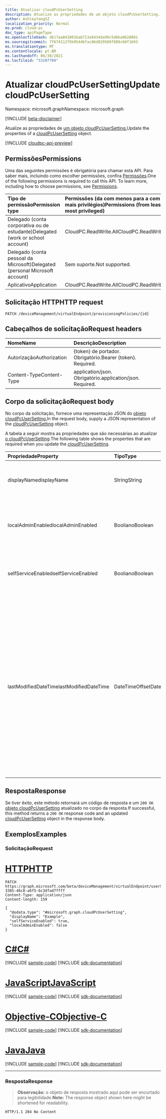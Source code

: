 ```yaml
---
title: Atualizar cloudPcUserSetting
description: Atualize as propriedades de um objeto cloudPcUserSetting.
author: AshleyYangSZ
localization_priority: Normal
ms.prod: cloud-pc
doc_type: apiPageType
ms.openlocfilehash: db17aa8410016ab713a9434da99c5d6ba0628881
ms.sourcegitcommit: 7f674112f5b95446fac86d829509f889c60f1693
ms.translationtype: MT
ms.contentlocale: pt-BR
ms.lasthandoff: 06/30/2021
ms.locfileid: "53207789"
---
```

# <a name="update-cloudpcusersetting"></a><span data-ttu-id="3864b-103">Atualizar cloudPcUserSetting</span><span class="sxs-lookup"><span data-stu-id="3864b-103">Update cloudPcUserSetting</span></span>

<span data-ttu-id="3864b-104">Namespace: microsoft.graph</span><span class="sxs-lookup"><span data-stu-id="3864b-104">Namespace: microsoft.graph</span></span>

[!INCLUDE [beta-disclaimer](../../includes/beta-disclaimer.md)]

<span data-ttu-id="3864b-105">Atualize as propriedades de [um objeto cloudPcUserSetting.](../resources/cloudpcusersetting.md)</span><span class="sxs-lookup"><span data-stu-id="3864b-105">Update the properties of a [cloudPcUserSetting](../resources/cloudpcusersetting.md) object.</span></span>

[!INCLUDE [cloudpc-api-preview](../../includes/cloudpc-api-preview.md)]

## <a name="permissions"></a><span data-ttu-id="3864b-106">Permissões</span><span class="sxs-lookup"><span data-stu-id="3864b-106">Permissions</span></span>

<span data-ttu-id="3864b-p101">Uma das seguintes permissões é obrigatória para chamar esta API. Para saber mais, incluindo como escolher permissões, confira [Permissões](/graph/permissions-reference).</span><span class="sxs-lookup"><span data-stu-id="3864b-p101">One of the following permissions is required to call this API. To learn more, including how to choose permissions, see [Permissions](/graph/permissions-reference).</span></span>

|<span data-ttu-id="3864b-109">Tipo de permissão</span><span class="sxs-lookup"><span data-stu-id="3864b-109">Permission type</span></span>|<span data-ttu-id="3864b-110">Permissões (da com menos para a com mais privilégios)</span><span class="sxs-lookup"><span data-stu-id="3864b-110">Permissions (from least to most privileged)</span></span>|
|:---|:---|
|<span data-ttu-id="3864b-111">Delegado (conta corporativa ou de estudante)</span><span class="sxs-lookup"><span data-stu-id="3864b-111">Delegated (work or school account)</span></span>|<span data-ttu-id="3864b-112">CloudPC.ReadWrite.All</span><span class="sxs-lookup"><span data-stu-id="3864b-112">CloudPC.ReadWrite.All</span></span>|
|<span data-ttu-id="3864b-113">Delegado (conta pessoal da Microsoft)</span><span class="sxs-lookup"><span data-stu-id="3864b-113">Delegated (personal Microsoft account)</span></span>|<span data-ttu-id="3864b-114">Sem suporte.</span><span class="sxs-lookup"><span data-stu-id="3864b-114">Not supported.</span></span>|
|<span data-ttu-id="3864b-115">Aplicativo</span><span class="sxs-lookup"><span data-stu-id="3864b-115">Application</span></span>|<span data-ttu-id="3864b-116">CloudPC.ReadWrite.All</span><span class="sxs-lookup"><span data-stu-id="3864b-116">CloudPC.ReadWrite.All</span></span>|

## <a name="http-request"></a><span data-ttu-id="3864b-117">Solicitação HTTP</span><span class="sxs-lookup"><span data-stu-id="3864b-117">HTTP request</span></span>

<!-- {
  "blockType": "ignored"
}
-->

``` http
PATCH /deviceManagement/virtualEndpoint/provisioningPolicies/{id}
```

## <a name="request-headers"></a><span data-ttu-id="3864b-118">Cabeçalhos de solicitação</span><span class="sxs-lookup"><span data-stu-id="3864b-118">Request headers</span></span>

| <span data-ttu-id="3864b-119">Nome</span><span class="sxs-lookup"><span data-stu-id="3864b-119">Name</span></span>          | <span data-ttu-id="3864b-120">Descrição</span><span class="sxs-lookup"><span data-stu-id="3864b-120">Description</span></span>                |
| :------------ | :------------------------  |
| <span data-ttu-id="3864b-121">Autorização</span><span class="sxs-lookup"><span data-stu-id="3864b-121">Authorization</span></span> | <span data-ttu-id="3864b-p102">{token} de portador. Obrigatório.</span><span class="sxs-lookup"><span data-stu-id="3864b-p102">Bearer {token}. Required.</span></span>  |
| <span data-ttu-id="3864b-124">Content-Type</span><span class="sxs-lookup"><span data-stu-id="3864b-124">Content-Type</span></span>  | <span data-ttu-id="3864b-p103">application/json. Obrigatório.</span><span class="sxs-lookup"><span data-stu-id="3864b-p103">application/json. Required.</span></span>|

## <a name="request-body"></a><span data-ttu-id="3864b-127">Corpo da solicitação</span><span class="sxs-lookup"><span data-stu-id="3864b-127">Request body</span></span>

<span data-ttu-id="3864b-128">No corpo da solicitação, fornece uma representação JSON do [objeto cloudPcUserSetting.](../resources/cloudpcusersetting.md)</span><span class="sxs-lookup"><span data-stu-id="3864b-128">In the request body, supply a JSON representation of the [cloudPcUserSetting](../resources/cloudpcusersetting.md) object.</span></span>

<span data-ttu-id="3864b-129">A tabela a seguir mostra as propriedades que são necessárias ao atualizar [o cloudPcUserSetting](../resources/cloudpcusersetting.md).</span><span class="sxs-lookup"><span data-stu-id="3864b-129">The following table shows the properties that are required when you update the [cloudPcUserSetting](../resources/cloudpcusersetting.md).</span></span>

|<span data-ttu-id="3864b-130">Propriedade</span><span class="sxs-lookup"><span data-stu-id="3864b-130">Property</span></span>|<span data-ttu-id="3864b-131">Tipo</span><span class="sxs-lookup"><span data-stu-id="3864b-131">Type</span></span>|<span data-ttu-id="3864b-132">Descrição</span><span class="sxs-lookup"><span data-stu-id="3864b-132">Description</span></span>|
|:---|:---|:---|
|<span data-ttu-id="3864b-133">displayName</span><span class="sxs-lookup"><span data-stu-id="3864b-133">displayName</span></span>|<span data-ttu-id="3864b-134">String</span><span class="sxs-lookup"><span data-stu-id="3864b-134">String</span></span>|<span data-ttu-id="3864b-135">O nome da configuração exibido na interface do usuário.</span><span class="sxs-lookup"><span data-stu-id="3864b-135">The setting name displayed in the user interface.</span></span>|
|<span data-ttu-id="3864b-136">localAdminEnabled</span><span class="sxs-lookup"><span data-stu-id="3864b-136">localAdminEnabled</span></span>|<span data-ttu-id="3864b-137">Booliano</span><span class="sxs-lookup"><span data-stu-id="3864b-137">Boolean</span></span>|<span data-ttu-id="3864b-138">Para ativar a opção de administrador local, altere essa configuração para `True` . </span><span class="sxs-lookup"><span data-stu-id="3864b-138">To turn on the local admin option, change this setting to `True`. </span></span> |
|<span data-ttu-id="3864b-139">selfServiceEnabled</span><span class="sxs-lookup"><span data-stu-id="3864b-139">selfServiceEnabled</span></span>|<span data-ttu-id="3864b-140">Booliano</span><span class="sxs-lookup"><span data-stu-id="3864b-140">Boolean</span></span>|<span data-ttu-id="3864b-141">Para ativar a opção self-service, altere essa configuração para `True` . </span><span class="sxs-lookup"><span data-stu-id="3864b-141">To turn on the self-service option, change this setting to `True`. </span></span>|
|<span data-ttu-id="3864b-142">lastModifiedDateTime</span><span class="sxs-lookup"><span data-stu-id="3864b-142">lastModifiedDateTime</span></span>|<span data-ttu-id="3864b-143">DateTimeOffset</span><span class="sxs-lookup"><span data-stu-id="3864b-143">DateTimeOffset</span></span>|<span data-ttu-id="3864b-144">A última data e hora em que a configuração foi modificada.</span><span class="sxs-lookup"><span data-stu-id="3864b-144">The last date and time the setting was modified.</span></span> <span data-ttu-id="3864b-145">O tipo Timestamp representa as informações de data e hora usando o formato ISO 8601 e está sempre em horário UTC.</span><span class="sxs-lookup"><span data-stu-id="3864b-145">The Timestamp type represents the date and time information using ISO 8601 format and is always in UTC time.</span></span> <span data-ttu-id="3864b-146">Por exemplo, meia-noite UTC em 1º de janeiro de 2014 tem esta aparência: '2014-01-01T00:00:00Z'.</span><span class="sxs-lookup"><span data-stu-id="3864b-146">For example, midnight UTC on Jan 1, 2014 looks like this: '2014-01-01T00:00:00Z'.</span></span> |



## <a name="response"></a><span data-ttu-id="3864b-147">Resposta</span><span class="sxs-lookup"><span data-stu-id="3864b-147">Response</span></span>

<span data-ttu-id="3864b-148">Se tiver êxito, este método retornará um código de resposta e um `200 OK` [objeto cloudPcUserSetting](../resources/cloudpcusersetting.md) atualizado no corpo da resposta.</span><span class="sxs-lookup"><span data-stu-id="3864b-148">If successful, this method returns a `200 OK` response code and an updated [cloudPcUserSetting](../resources/cloudpcusersetting.md) object in the response body.</span></span>

## <a name="examples"></a><span data-ttu-id="3864b-149">Exemplos</span><span class="sxs-lookup"><span data-stu-id="3864b-149">Examples</span></span>

### <a name="request"></a><span data-ttu-id="3864b-150">Solicitação</span><span class="sxs-lookup"><span data-stu-id="3864b-150">Request</span></span>

# <a name="http"></a>[<span data-ttu-id="3864b-151">HTTP</span><span class="sxs-lookup"><span data-stu-id="3864b-151">HTTP</span></span>](#tab/http)
<!-- {
  "blockType": "request",
  "name": "update_cloudpcusersetting"
}
-->
``` http
PATCH https://graph.microsoft.com/beta/deviceManagement/virtualEndpoint/userSettings/b0c2d35f-3385-46c8-a6f5-6c3dfad7ffff
Content-Type: application/json
Content-length: 159

{
  "@odata.type": "#microsoft.graph.cloudPcUserSetting",
  "displayName": "Example",
  "selfServiceEnabled": true,
  "localAdminEnabled": false
}
```
# <a name="c"></a>[<span data-ttu-id="3864b-152">C#</span><span class="sxs-lookup"><span data-stu-id="3864b-152">C#</span></span>](#tab/csharp)
[!INCLUDE [sample-code](../includes/snippets/csharp/update-cloudpcusersetting-csharp-snippets.md)]
[!INCLUDE [sdk-documentation](../includes/snippets/snippets-sdk-documentation-link.md)]

# <a name="javascript"></a>[<span data-ttu-id="3864b-153">JavaScript</span><span class="sxs-lookup"><span data-stu-id="3864b-153">JavaScript</span></span>](#tab/javascript)
[!INCLUDE [sample-code](../includes/snippets/javascript/update-cloudpcusersetting-javascript-snippets.md)]
[!INCLUDE [sdk-documentation](../includes/snippets/snippets-sdk-documentation-link.md)]

# <a name="objective-c"></a>[<span data-ttu-id="3864b-154">Objective-C</span><span class="sxs-lookup"><span data-stu-id="3864b-154">Objective-C</span></span>](#tab/objc)
[!INCLUDE [sample-code](../includes/snippets/objc/update-cloudpcusersetting-objc-snippets.md)]
[!INCLUDE [sdk-documentation](../includes/snippets/snippets-sdk-documentation-link.md)]

# <a name="java"></a>[<span data-ttu-id="3864b-155">Java</span><span class="sxs-lookup"><span data-stu-id="3864b-155">Java</span></span>](#tab/java)
[!INCLUDE [sample-code](../includes/snippets/java/update-cloudpcusersetting-java-snippets.md)]
[!INCLUDE [sdk-documentation](../includes/snippets/snippets-sdk-documentation-link.md)]

---



### <a name="response"></a><span data-ttu-id="3864b-156">Resposta</span><span class="sxs-lookup"><span data-stu-id="3864b-156">Response</span></span>
><span data-ttu-id="3864b-157">**Observação:** o objeto de resposta mostrado aqui pode ser encurtado para legibilidade.</span><span class="sxs-lookup"><span data-stu-id="3864b-157">**Note:** The response object shown here might be shortened for readability.</span></span>
<!-- {
  "blockType": "response",
  "truncated": true
}
-->
``` http
HTTP/1.1 204 No Content
```
